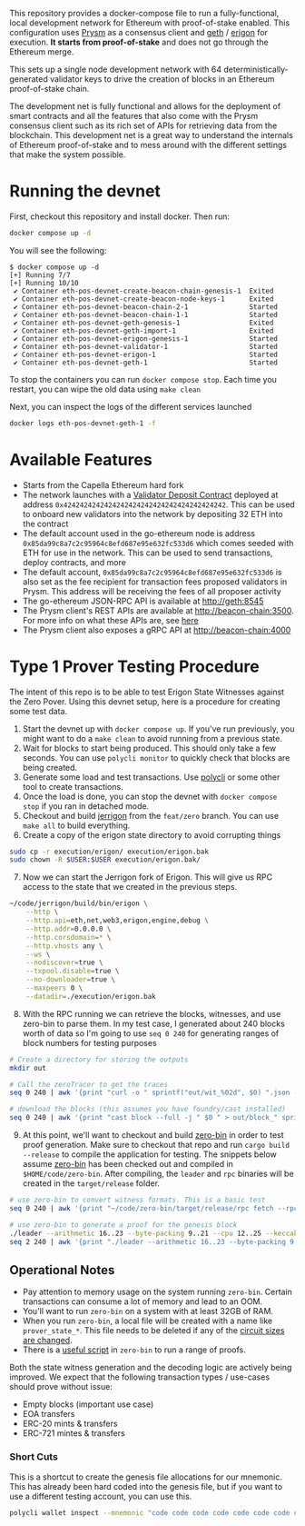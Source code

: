 This repository provides a docker-compose file to run a
fully-functional, local development network for Ethereum with
proof-of-stake enabled. This configuration uses
[Prysm](https://github.com/prysmaticlabs/prysm) as a consensus client
and [geth](https://github.com/ethereum/go-ethereum) /
[erigon](https://github.com/ledgerwatch/erigon) for execution. **It
starts from proof-of-stake** and does not go through the Ethereum merge.

This sets up a single node development network with 64
deterministically-generated validator keys to drive the creation of
blocks in an Ethereum proof-of-stake chain.

The development net is fully functional and allows for the deployment of
smart contracts and all the features that also come with the Prysm
consensus client such as its rich set of APIs for retrieving data from
the blockchain. This development net is a great way to understand the
internals of Ethereum proof-of-stake and to mess around with the
different settings that make the system possible.

# Running the devnet

First, checkout this repository and install docker. Then run:

``` bash
docker compose up -d
```

You will see the following:

``` example
$ docker compose up -d
[+] Running 7/7
[+] Running 10/10
 ✔ Container eth-pos-devnet-create-beacon-chain-genesis-1  Exited
 ✔ Container eth-pos-devnet-create-beacon-node-keys-1      Exited
 ✔ Container eth-pos-devnet-beacon-chain-2-1               Started
 ✔ Container eth-pos-devnet-beacon-chain-1-1               Started
 ✔ Container eth-pos-devnet-geth-genesis-1                 Exited
 ✔ Container eth-pos-devnet-geth-import-1                  Exited
 ✔ Container eth-pos-devnet-erigon-genesis-1               Started
 ✔ Container eth-pos-devnet-validator-1                    Started
 ✔ Container eth-pos-devnet-erigon-1                       Started
 ✔ Container eth-pos-devnet-geth-1                         Started
```

To stop the containers you can run `docker compose stop`. Each time you
restart, you can wipe the old data using `make clean`

Next, you can inspect the logs of the different services launched

``` bash
docker logs eth-pos-devnet-geth-1 -f
```

# Available Features

-   Starts from the Capella Ethereum hard fork
-   The network launches with a [Validator Deposit
    Contract](https://github.com/ethereum/consensus-specs/blob/dev/solidity_deposit_contract/deposit_contract.sol)
    deployed at address `0x4242424242424242424242424242424242424242`.
    This can be used to onboard new validators into the network by
    depositing 32 ETH into the contract
-   The default account used in the go-ethereum node is address
    `0x85da99c8a7c2c95964c8efd687e95e632fc533d6` which comes seeded with
    ETH for use in the network. This can be used to send transactions,
    deploy contracts, and more
-   The default account, `0x85da99c8a7c2c95964c8efd687e95e632fc533d6` is
    also set as the fee recipient for transaction fees proposed
    validators in Prysm. This address will be receiving the fees of all
    proposer activity
-   The go-ethereum JSON-RPC API is available at <http://geth:8545>
-   The Prysm client's REST APIs are available at
    <http://beacon-chain:3500>. For more info on what these APIs are,
    see [here](https://ethereum.github.io/beacon-APIs/)
-   The Prysm client also exposes a gRPC API at
    <http://beacon-chain:4000>


# Type 1 Prover Testing Procedure

The intent of this repo is to be able to test Erigon State Witnesses
against the Zero Pover. Using this devnet setup, here is a procedure for
creating some test data.

1.  Start the devnet up with `docker compose up`. If you've run
    previously, you might want to do a `make clean` to avoid running
    from a previous state.
2.  Wait for blocks to start being produced. This should only take a
    few seconds. You can use `polycli monitor` to quickly check that
    blocks are being created.
3.  Generate some load and test transactions. Use
    [polycli](https://github.com/maticnetwork/polygon-cli/blob/main/doc/polycli_loadtest.md)
    or some other tool to create transactions.
4.  Once the load is done, you can stop the devnet with `docker compose
      stop` if you ran in detached mode.
5.  Checkout and build
    [jerrigon](https://github.com/0xPolygonZero/erigon/tree/feat/zero) from the
    `feat/zero` branch. You can use `make all` to build everything.
6.  Create a copy of the erigon state directory to avoid corrupting
    things

``` bash
sudo cp -r execution/erigon/ execution/erigon.bak
sudo chown -R $USER:$USER execution/erigon.bak/
```
7.  Now we can start the Jerrigon fork of Erigon. This will give us RPC
    access to the state that we created in the previous steps.

``` bash
~/code/jerrigon/build/bin/erigon \
    --http \
    --http.api=eth,net,web3,erigon,engine,debug \
    --http.addr=0.0.0.0 \
    --http.corsdomain=* \
    --http.vhosts any \
    --ws \
    --nodiscover=true \
    --txpool.disable=true \
    --no-downloader=true \
    --maxpeers 0 \
    --datadir=./execution/erigon.bak
```

8.  With the RPC running we can retrieve the blocks, witnesses, and use
    zero-bin to parse them. In my test case, I generated about 240 blocks
    worth of data so I'm going to use `seq 0 240` for generating ranges
    of block numbers for testing purposes

``` bash
# Create a directory for storing the outputs
mkdir out

# Call the zeroTracer to get the traces
seq 0 240 | awk '{print "curl -o " sprintf("out/wit_%02d", $0) ".json -H '"'"'Content-Type: application/json'"'"' -d '"'"'{\"method\":\"debug_traceBlockByNumber\",\"params\":[\"" sprintf("0x%X", $0) "\", {\"tracer\": \"zeroTracer\"}],\"id\":1,\"jsonrpc\":\"2.0\"}'"'"' http://127.0.0.1:8545"}' | bash

# download the blocks (this assumes you have foundry/cast installed)
seq 0 240 | awk '{print "cast block --full -j " $0 " > out/block_" sprintf("%02d", $0) ".json"}' | bash
```

9. At this point, we'll want to checkout and build
    [zero-bin](https://github.com/0xPolygonZero/zero-bin) in order to
    test proof generation. Make sure to checkout that repo and run
    `cargo build --release` to compile the application for
    testing. The snippets below assume
    [zero-bin](https://github.com/0xPolygonZero/zero-bin) has been
    checked out and compiled in `$HOME/code/zero-bin`. After
    compiling, the `leader` and `rpc` binaries will be created in the
    `target/release` folder.

``` bash
# use zero-bin to convert witness formats. This is a basic test
seq 0 240 | awk '{print "~/code/zero-bin/target/release/rpc fetch --rpc-url http://127.0.0.1:8545 --block-number " $0 " > " sprintf("out/zero_%02d", $0) ".json" }' | bash

# use zero-bin to generate a proof for the genesis block
./leader --arithmetic 16..23 --byte-packing 9..21 --cpu 12..25 --keccak 14..20 --keccak-sponge 9..15 --logic 12..18 --memory 17..28 --runtime in-memory -n 1 jerigon --rpc-url http://127.0.0.1:8545 --block-number 1 --proof-output-path 1.json
seq 2 240 | awk '{print "./leader --arithmetic 16..23 --byte-packing 9..21 --cpu 12..25 --keccak 14..20 --keccak-sponge 9..15 --logic 12..18 --memory 17..28  --runtime in-memory -n 4 jerigon --rpc-url http://127.0.0.1:8545 --block-number " $1 " --proof-output-path " $1 ".json --previous-proof " ($1 - 1) ".json"}'
```

## Operational Notes

- Pay attention to memory usage on the system running
  `zero-bin`. Certain transactions can consume a lot of memory and
  lead to an OOM.
- You'll want to run `zero-bin` on a system with at least 32GB of RAM.
- When you run `zero-bin`, a local file will be created with a name
  like `prover_state_*`. This file needs to be deleted if any of the
  [circuit sizes are changed](https://github.com/0xPolygonZero/zero-bin#leader-usage).
- There is a [useful script](https://github.com/0xPolygonZero/zero-bin/blob/assorted_fixes/tools/prove_blocks.sh) in `zero-bin` to run a range of proofs.


Both the state witness generation and the decoding logic are actively
being improved. We expect that the following transaction types /
use-cases should prove without issue:

- Empty blocks (important use case)
- EOA transfers
- ERC-20 mints & transfers
- ERC-721 mintes & transfers

### Short Cuts

This is a shortcut to create the genesis file allocations for our
mnemonic. This has already been hard coded into the genesis file, but
if you want to use a different testing account, you can use this.

``` bash
polycli wallet inspect --mnemonic "code code code code code code code code code code code quality" | jq '.Addresses[] | {"key": .ETHAddress, "value": { "balance": "0x21e19e0c9bab2400000"}}' | jq -s 'from_entries'
```

